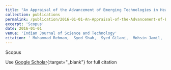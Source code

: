 ```yaml
---
title: "An Appraisal of the Advancement of Emerging Technologies in Hearing Aids"
collection: publications
permalink: /publication/2016-01-01-An-Appraisal-of-the-Advancement-of-Emerging-Technologies-in-Hearing-Aids
excerpt: 'Scopus'
date: 2016-01-01
venue: 'Indian Journal of Science and Technology'
citation: ' Muhammad Rehman,  Syed Shah,  Syed Gilani,  Mohsin Jamil,  Faisal Amin, &quot;An Appraisal of the Advancement of Emerging Technologies in Hearing Aids.&quot; Indian Journal of Science and Technology, 2016.'
---
```

Scopus

Use [Google Scholar](https://scholar.google.com/scholar?q=An+Appraisal+of+the+Advancement+of+Emerging+Technologies+in+Hearing+Aids){:target="_blank"} for full citation